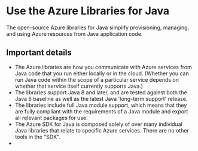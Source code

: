 # Use the Azure Libraries for Java

The open-source Azure libraries for Java simplify provisioning, managing, and using Azure resources from Java application code.

## Important details

* The Azure libraries are how you communicate with Azure services from Java code that you run either locally or in the cloud. (Whether you can run Java code within the scope of a particular service depends on whether that service itself currently supports Java.)
* The libraries support Java 8 and later, and are tested against both the Java 8 baseline as well as the latest Java 'long-term support' release.
* The libraries include full Java module support, which means that they are fully compliant with the requirements of a Java module and export all relevant packages for use.
* The Azure SDK for Java is composed solely of over many individual Java libraries that relate to specific Azure services. There are no other tools in the "SDK".
* 